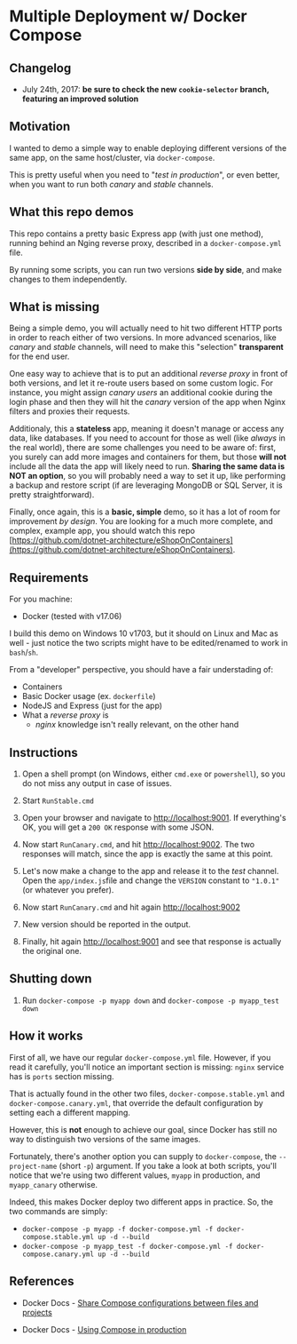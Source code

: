 # Multiple Deployment w/ Docker Compose

## Changelog
- July 24th, 2017: __be sure to check the new `cookie-selector` branch, featuring an improved solution__

## Motivation

I wanted to demo a simple way to enable deploying different versions
of the same app, on the same host/cluster, via `docker-compose`.

This is pretty useful when you need to "_test in production_", or even better,
when you want to run both _canary_ and _stable_ channels.

## What this repo demos

This repo contains a pretty basic Express app (with just one method), running behind an Nging reverse proxy, described in a `docker-compose.yml` file.

By running some scripts, you can run two versions __side by side__, and make
changes to them independently.

## What is missing

Being a simple demo, you will actually need to hit two different HTTP ports in order
to reach either of two versions. In more advanced scenarios, like _canary_ and _stable_ channels,
will need to make this "selection" __transparent__ for the end user.

One easy way to achieve that is to put an additional _reverse proxy_ in front
of both versions, and let it re-route users based on some custom logic. For instance,
you might assign _canary users_ an additional cookie during the login phase and
then they will hit the _canary_ version of the app when Nginx filters and proxies
their requests.

Additionaly, this a __stateless__ app, meaning it doesn't manage or access any data,
like databases. If you need to account for those as well (like _always_ in the real world),
there are some challenges you need to be aware of: first, you surely can add more images and
containers for them, but those __will not__ include all the data the app will likely
need to run. __Sharing the same data is NOT an option__, so you will probably need a way
to set it up, like performing a backup and restore script (if are leveraging MongoDB or SQL Server,
it is pretty straightforward).

Finally, once again, this is a __basic, simple__ demo, so it has a lot of room
for improvement _by design_. You are looking for a much more complete, and complex,
example app, you should watch this repo [https://github.com/dotnet-architecture/eShopOnContainers](https://github.com/dotnet-architecture/eShopOnContainers).

## Requirements

For you machine:

- Docker (tested with v17.06)

I build this demo on Windows 10 v1703, but it should on Linux and Mac as well - just
notice the two scripts might have to be edited/renamed to work in `bash`/`sh`.

From a "developer" perspective, you should have a fair understading of:

- Containers
- Basic Docker usage (ex. `dockerfile`)
- NodeJS and Express (just for the app)
- What a _reverse proxy_ is
  - _nginx_ knowledge isn't really relevant, on the other hand

## Instructions

1. Open a shell prompt (on Windows, either `cmd.exe` or `powershell`), so you do not miss any output in case of issues.

1. Start `RunStable.cmd`

1. Open your browser and navigate to [http://localhost:9001](http://localhost:9001). If everything's OK, you will get a `200 OK` response with some JSON.

1. Now start `RunCanary.cmd`, and hit [http://localhost:9002](http://localhost:9002). The two responses will match, since the app is exactly the same at this point.

1. Let's now make a change to the app and release it to the _test_ channel. Open the `app/index.js`file and change the `VERSION` constant to `"1.0.1"` (or whatever you prefer).

1. Now start `RunCanary.cmd` and hit again [http://localhost:9002](http://localhost:9002)

1. New version should be reported in the output.

1. Finally, hit again [http://localhost:9001](http://localhost:9001) and see that response is actually the original one.

## Shutting down

1. Run `docker-compose -p myapp down` and `docker-compose -p myapp_test down`

## How it works

First of all, we have our regular `docker-compose.yml` file. However, if you read it carefully, you'll notice an important section is missing: `nginx` service has is `ports` section missing.

That is actually found in the other two files, `docker-compose.stable.yml` and `docker-compose.canary.yml`, that override the default configuration by setting each a different mapping.

However, this is __not__ enough to achieve our goal, since Docker has still no way to distinguish two versions of the same images.

Fortunately, there's another option you can supply to `docker-compose`, the `--project-name` (short `-p`) argument. If you take a look at both scripts, you'll notice that we're using two different values, `myapp` in production, and `myapp_canary` otherwise.

Indeed, this makes Docker deploy two different apps in practice. So, the two commands are simply:

- `docker-compose -p myapp -f docker-compose.yml -f docker-compose.stable.yml up -d --build`
- `docker-compose -p myapp_test -f docker-compose.yml -f docker-compose.canary.yml up -d --build`

## References

- Docker Docs - [Share Compose configurations between files and projects](https://docs.docker.com/compose/extends/)

- Docker Docs - [Using Compose in production](https://docs.docker.com/compose/production/)